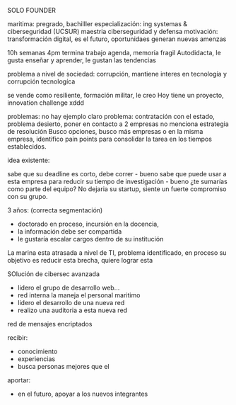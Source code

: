 SOLO FOUNDER

maritima: pregrado, bachilller
especialización: ing systemas & ciberseguridad (UCSUR)
maestria ciberseguridad y defensa
motivación: transformación digital, es el futuro, oportunidaes generan nuevas amenzas

10h semanas
4pm termina trabajo
agenda, memoría fragil
Autodidacta, le gusta enseñar y aprender, le gustan las tendencias

problema a nivel de sociedad: corrupción, mantiene interes en tecnología y corrupción tecnologíca

se vende como resiliente, formación militar, le creo
Hoy tiene un proyecto, innovation challenge xddd

problemas: no hay ejemplo claro
problema: contratación con el estado, problema desierto, poner en contacto a 2 empresas
no menciona estrategia de resolución
Busco opciones, busco más empresas o en la misma empresa, identifico pain points para consolidar la tarea en los tiempos establecidos.

idea existente:

sabe que su deadline es corto, debe correr - bueno
sabe que puede usar a esta empresa para reducir su tiempo de investigación - bueno
¿te sumarías como parte del equipo?
No dejaria su startup, siente un fuerte compromiso con su grupo.

3 años: (correcta segmentación)
- doctorado en proceso, incursión en la docencia,
- la información debe ser compartida
- le gustaría escalar cargos dentro de su institución



La marina esta atrasada a nivel de TI, problema identificado, en proceso
su objetivo es reducir esta brecha, quiere lograr esta

SOlución de cibersec avanzada

- lidero el grupo de desarrollo web...
- red interna la maneja el personal maritimo
- lidero el desarrollo de una nueva red
- realizo una auditoria a esta nueva red

red de mensajes encriptados

recibir:
- conocimiento
- experiencias
- busca personas mejores que el

aportar:
- en el futuro, apoyar a los nuevos integrantes
